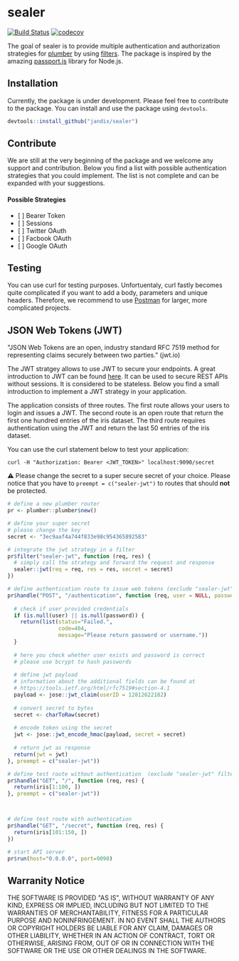 
<!-- README.md is generated from README.Rmd. Please edit that file -->
sealer
======

[![Build Status](https://travis-ci.org/jandix/sealer.svg?branch=master)](https://travis-ci.org/jandix/sealer) [![codecov](https://codecov.io/gh/jandix/sealer/branch/master/graph/badge.svg)](https://codecov.io/gh/jandix/sealer)

The goal of sealer is to provide multiple authentication and authorization strategies for [plumber](https://www.rplumber.io/) by using [filters](https://www.rplumber.io/docs/routing-and-input.html#filters). The package is inspired by the amazing [passport.js](http://www.passportjs.org/) library for Node.js.

Installation
------------

Currently, the package is under development. Please feel free to contribute to the package. You can install and use the package using `devtools`.

``` r
devtools::install_github("jandix/sealer")
```

Contribute
----------

We are still at the very beginning of the package and we welcome any support and contribution. Below you find a list with possible authentication strategies that you could implement. The list is not complete and can be expanded with your suggestions.

#### Possible Strategies

-   \[ \] Bearer Token
-   \[ \] Sessions
-   \[ \] Twitter OAuth
-   \[ \] Facbook OAuth
-   \[ \] Google OAuth

Testing
-------

You can use curl for testing purposes. Unfortuentaly, curl fastly becomes quite complicated if you want to add a body, parameters and unique headers. Therefore, we recommend to use [Postman](https://www.getpostman.com/) for larger, more complicated projects.

JSON Web Tokens (JWT)
---------------------

"JSON Web Tokens are an open, industry standard RFC 7519 method for representing claims securely between two parties." (jwt.io)

The JWT stratgey allows to use JWT to secure your endpoints. A great introduction to JWT can be found [here](https://jwt.io/introduction/). It can be used to secure REST APIs without sessions. It is considered to be stateless. Below you find a small introduction to implement a JWT strategy in your application.

The application consists of three routes. The first route allows your users to login and issues a JWT. The second route is an open route that return the first one hundred entries of the iris dataset. The third route requires authentication using the JWT and return the last 50 entries of the iris dataset.

You can use the curl statement below to test your application:

    curl -H "Authorization: Bearer <JWT_TOKEN>" localhost:9090/secret

:warning: Please change the secret to a super secure secret of your choice. Please notice that you have to `preempt = c("sealer-jwt")` to routes that should **not** be protected.

``` r
# define a new plumber router
pr <- plumber::plumber$new()

# define your super secret
# please change the key
secret <- "3ec9aaf4a744f833e98c954365892583"

# integrate the jwt strategy in a filter
pr$filter("sealer-jwt", function (req, res) {
  # simply call the strategy and forward the request and response
  sealer::jwt(req = req, res = res, secret = secret)
})

# define authentication route to issue web tokens (exclude "sealer-jwt" filter using preempt)
pr$handle("POST", "/authentication", function (req, user = NULL, password = NULL) {
  
  # check if user provided credentials
  if (is.null(user) || is.null(password)) {
    return(list(status="Failed.",
                code=404,
                message="Please return password or username."))
  }
  
  # here you check whether user exists and password is correct
  # please use bcrypt to hash passwords
  
  # define jwt payload
  # information about the additional fields can be found at 
  # https://tools.ietf.org/html/rfc7519#section-4.1
  payload <- jose::jwt_claim(userID = 12812622182)
  
  # convert secret to bytes
  secret <- charToRaw(secret)
  
  # encode token using the secret 
  jwt <- jose::jwt_encode_hmac(payload, secret = secret)
  
  # return jwt as response
  return(jwt = jwt)
}, preempt = c("sealer-jwt"))

# define test route without authentication  (exclude "sealer-jwt" filter using preempt)
pr$handle("GET", "/", function (req, res) {
  return(iris[1:100, ])
}, preempt = c("sealer-jwt"))



# define test route with authentication
pr$handle("GET", "/secret", function (req, res) {
  return(iris[101:150, ])
})

# start API server
pr$run(host="0.0.0.0", port=9090)
```

Warranity Notice
----------------

THE SOFTWARE IS PROVIDED "AS IS", WITHOUT WARRANTY OF ANY KIND, EXPRESS OR IMPLIED, INCLUDING BUT NOT LIMITED TO THE WARRANTIES OF MERCHANTABILITY, FITNESS FOR A PARTICULAR PURPOSE AND NONINFRINGEMENT. IN NO EVENT SHALL THE AUTHORS OR COPYRIGHT HOLDERS BE LIABLE FOR ANY CLAIM, DAMAGES OR OTHER LIABILITY, WHETHER IN AN ACTION OF CONTRACT, TORT OR OTHERWISE, ARISING FROM, OUT OF OR IN CONNECTION WITH THE SOFTWARE OR THE USE OR OTHER DEALINGS IN THE SOFTWARE.
